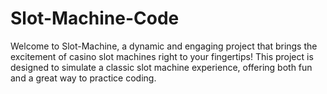 # Slot-Machine-Code
Welcome to Slot-Machine, a dynamic and engaging project that brings the excitement of casino slot machines right to your fingertips! This project is designed to simulate a classic slot machine experience, offering both fun and a great way to practice coding.
